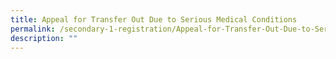 ```yaml
---
title: Appeal for Transfer Out Due to Serious Medical Conditions
permalink: /secondary-1-registration/Appeal-for-Transfer-Out-Due-to-Serious-Medical-Conditions/
description: ""
---
```

